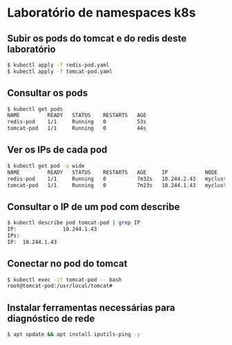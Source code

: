 # Laboratório de namespaces k8s

## Subir os pods do tomcat e do redis deste laboratório


```sh
$ kubectl apply -f redis-pod.yaml
$ kubectl apply -f tomcat-pod.yaml
```

## Consultar os pods

```sh
$ kubectl get pods
NAME         READY   STATUS    RESTARTS   AGE
redis-pod    1/1     Running   0          53s
tomcat-pod   1/1     Running   0          44s
```

## Ver os IPs de cada pod

```sh
$ kubectl get pod -o wide
NAME         READY   STATUS    RESTARTS   AGE     IP            NODE                NOMINATED NODE   READINESS GATES
redis-pod    1/1     Running   0          7m32s   10.244.2.43   mycluster-worker2   <none>           <none>
tomcat-pod   1/1     Running   0          7m23s   10.244.1.43   mycluster-worker    <none>           <none>
```

## Consultar o IP de um pod com describe

```sh
$ kubectl describe pod tomcat-pod | grep IP
IP:               10.244.1.43
IPs:
IP:  10.244.1.43
```


## Conectar no pod do tomcat

```sh
$ kubectl exec -it tomcat-pod -- bash
root@tomcat-pod:/usr/local/tomcat# 
```

## Instalar ferramentas necessárias para diagnóstico de rede


```sh
$ apt update && apt install iputils-ping -y
```


